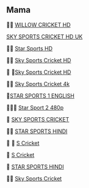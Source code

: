 
  
## Mama
👋👋 [WILLOW CRICKET HD](http://66.northerniptv.ca:8000/golden123/golden123/201)

[SKY SPORTS CRICKET HD UK](http://mlsh1.com:2086/iptvreal/55225/129)


👋👋 [Star Sports HD](http://66.northerniptv.ca:8000/live/george/george123/201.m3u8)

👋👋  [Sky Sports Cricket HD](http://66.northerniptv.ca:8000/live/george/george123/205.m3u8)

👋 👋[Sky Sports Cricket HD](http://66.northerniptv.ca:8000/golden123/golden123/205)

👋👋 [Sky Sports Cricket 4k](https://bit.ly/32LbYVT)
 
 👋[STAR SPORTS 1 ENGLISH](http://flussonic.finetv.xyz/auth?channel=StarSports1English&authorization=b12eb0ec0130e987278877128ea42934&server=1)

👋👋👋 [Star Sport 2 480p](http://66.northerniptv.ca:8000/tommy2/123456/201?checkedby%3Ahlscat.com)

👋 [SKY SPORTS CRICKET](http://f.ok2.se:8000/victor1/victor123/205)

👋👋 [STAR SPORTS HINDI](http://66.northerniptv.ca:8000/golden123/golden123/201)

👋 👋 [S Cricket](http://66.northerniptv.ca:8000/golden123/golden123/81947)

👋 [S Cricket](http://f.ok2.se:8000/victor1/victor123/81947)

👋 [STAR SPORTS HINDI](http://66.northerniptv.ca:8000/golden123/golden123/201)

👋👋 [Sky Sports Cricket ](http://66.northerniptv.ca:8000/golden123/golden123/205)
